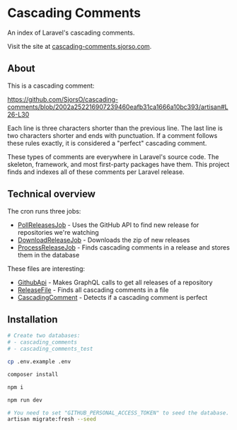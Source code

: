 # Cascading Comments
An index of Laravel's cascading comments.

Visit the site at [cascading-comments.sjorso.com](https://cascading-comments.sjorso.com).

## About
This is a cascading comment:

https://github.com/SjorsO/cascading-comments/blob/2002a252216907239460eafb31ca1666a10bc393/artisan#L26-L30

Each line is three characters shorter than the previous line.
The last line is two characters shorter and ends with punctuation.
If a comment follows these rules exactly, it is considered a "perfect" cascading comment.

These types of comments are everywhere in Laravel's source code.
The skeleton, framework, and most first-party packages have them.
This project finds and indexes all of these comments per Laravel release.

## Technical overview
The cron runs three jobs:
- [PollReleasesJob](https://github.com/SjorsO/cascading-comments/blob/master/app/Jobs/PollReleasesJob.php) - Uses the GitHub API to find new release for repositories we're watching
- [DownloadReleaseJob](https://github.com/SjorsO/cascading-comments/blob/master/app/Jobs/DownloadReleaseJob.php) - Downloads the zip of new releases
- [ProcessReleaseJob](https://github.com/SjorsO/cascading-comments/blob/master/app/Jobs/ProcessReleaseJob.php) - Finds cascading comments in a release and stores them in the database

These files are interesting:
- [GithubApi](https://github.com/SjorsO/cascading-comments/blob/master/app/Lcc/Github/GithubApi.php)  - Makes GraphQL calls to get all releases of a repository
- [ReleaseFile](https://github.com/SjorsO/cascading-comments/blob/master/app/Lcc/ReleaseFile.php) - Finds all cascading comments in a file
- [CascadingComment](https://github.com/SjorsO/cascading-comments/blob/master/app/Lcc/CascadingComment.php) - Detects if a cascading comment is perfect

## Installation
```bash
# Create two databases:
# - cascading_comments
# - cascading_comments_test

cp .env.example .env

composer install

npm i

npm run dev

# You need to set "GITHUB_PERSONAL_ACCESS_TOKEN" to seed the database. 
artisan migrate:fresh --seed
```
